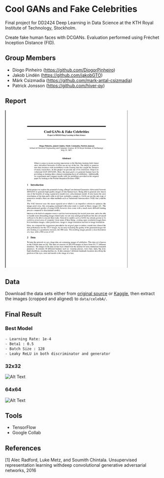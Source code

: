 # Cool GANs and Fake Celebrities
Final project for DD2424 Deep Learning in Data Science at the KTH Royal Institute of Technology, Stockholm.

Create fake human faces with DCGANs. Evaluation performed using Fréchet Inception Distance (FID).

## Group Members
  - Diogo Pinheiro (https://github.com/DiogorPinheiro)
  - Jakob Lindén (https://github.com/jakobGTO)
  - Márk Csizmadia (https://github.com/mark-antal-csizmadia)
  - Patrick Jonsson (https://github.com/hiver-py)

## Report
[<img src="images/report_frontpage.png" alt="drawing" width="400"/>](report/report.pdf)


## Data

Download the data sets either from [original source](http://mmlab.ie.cuhk.edu.hk/projects/CelebA.html) or [Kaggle](https://www.kaggle.com/jessicali9530/celeba-dataset), then extract the images (cropped and aligned) to ```data/celebA/```.

## Final Result

### Best Model 

    - Learning Rate: 1e-4
    - Beta1 : 0.5
    - Batch Size : 128
    - Leaky ReLU in both discriminator and generator

### 32x32
![Alt Text](images/32.gif)

### 64x64
![Alt Text](images/64.gif)


## Tools
 - TensorFlow
 - Google Collab

## References
[1] Alec Radford, Luke Metz, and Soumith Chintala.  Unsupervised representation learning withdeep convolutional generative adversarial networks, 2016

